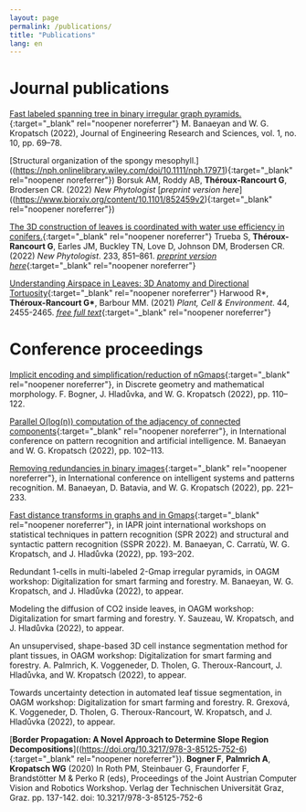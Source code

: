 ```yaml
---
layout: page
permalink: /publications/
title: "Publications"
lang: en
---
```



# Journal publications

[Fast labeled spanning tree in binary irregular graph pyramids.](https://www.jenrs.com/v01/i10/p009/){:target="_blank"  rel="noopener noreferrer"} M. Banaeyan and W. G. Kropatsch (2022),  Journal of Engineering Research and Sciences, vol. 1, no. 10, pp. 69–78.

[Structural organization of the spongy mesophyll.]((https://nph.onlinelibrary.wiley.com/doi/10.1111/nph.17971){:target="_blank"  rel="noopener noreferrer"}) Borsuk AM, Roddy AB, **Théroux-Rancourt G**, Brodersen CR. (2022) *New Phytologist* [*preprint version here*]((https://www.biorxiv.org/content/10.1101/852459v2){:target="_blank"  rel="noopener noreferrer"})

[The 3D construction of leaves is coordinated with water use efficiency in conifers.](https://doi.org/10.1111/nph.17772){:target="_blank"  rel="noopener noreferrer"} Trueba S, **Théroux-Rancourt G**, Earles JM, Buckley TN, Love D, Johnson DM, Brodersen CR. (2022) *New Phytologist*. 233, 851–861. [*preprint version here*](https://www.biorxiv.org/content/10.1101/2021.04.23.441113v1){:target="_blank"  rel="noopener noreferrer"}

[Understanding Airspace in Leaves: 3D Anatomy and Directional Tortuosity](https://onlinelibrary.wiley.com/doi/10.1111/pce.14079){:target="_blank"  rel="noopener noreferrer"} Harwood R\*, **Théroux-Rancourt G\***, Barbour MM. (2021) *Plant, Cell & Environment*. 44, 2455-2465. [*free full text*](https://onlinelibrary.wiley.com/share/author/DPQAQKKG2MNRS5KQEUAP?target=10.1111/pce.14079){:target="_blank"  rel="noopener noreferrer"}

# Conference proceedings

[Implicit encoding and simplification/reduction of nGmaps](https://link.springer.com/chapter/10.1007/978-3-031-19897-7_10){:target="_blank"  rel="noopener noreferrer"}, in Discrete geometry and mathematical morphology. F. Bogner, J. Hladůvka, and W. G. Kropatsch  (2022), pp. 110–122.

[Parallel O(log(n)) computation of the adjacency of connected components](https://link.springer.com/chapter/10.1007/978-3-031-09282-4_9){:target="_blank"  rel="noopener noreferrer"}, in International conference on pattern recognition and artificial intelligence. M. Banaeyan and W. G. Kropatsch (2022), pp. 102–113.

[Removing redundancies in binary images](https://link.springer.com/chapter/10.1007/978-3-031-08277-1_19){:target="_blank"  rel="noopener noreferrer"}, in International conference on intelligent systems and patterns recognition. M. Banaeyan, D. Batavia, and W. G. Kropatsch (2022), pp. 221–233.

[Fast distance transforms in graphs and in Gmaps](https://link.springer.com/chapter/10.1007/978-3-031-23028-8_20){:target="_blank"  rel="noopener noreferrer"}, in IAPR joint international workshops on statistical techniques in pattern recognition (SPR 2022) and structural and syntactic pattern recognition (SSPR 2022). M. Banaeyan, C. Carratù, W. G. Kropatsch, and J. Hladůvka (2022), pp. 193–202.

Redundant 1-cells in multi-labeled 2-Gmap irregular pyramids, in OAGM workshop: Digitalization for smart farming and forestry. M. Banaeyan, W. G. Kropatsch, and J. Hladůvka (2022), to appear.

Modeling the diffusion of CO2 inside leaves, in OAGM workshop: Digitalization for smart farming and forestry. Y. Sauzeau, W. Kropatsch, and J. Hladůvka  (2022), to appear.

An unsupervised, shape-based 3D cell instance segmentation method for plant tissues, in OAGM workshop: Digitalization for smart farming and forestry. A. Palmrich, K. Voggeneder, D. Tholen, G. Theroux-Rancourt, J. Hladůvka, and W. Kropatsch (2022), to appear.

Towards uncertainty detection in automated leaf tissue segmentation, in OAGM workshop: Digitalization for smart farming and forestry. R. Grexová, K. Voggeneder, D. Tholen, G. Theroux-Rancourt, W. Kropatsch, and J. Hladůvka (2022), to appear.

[__Border Propagation: A Novel Approach to Determine Slope Region Decompositions__]((https://doi.org/10.3217/978-3-85125-752-6){:target="_blank"  rel="noopener noreferrer"}). **Bogner F**, **Palmrich A**, **Kropatsch WG** (2020) In Roth PM, Steinbauer G, Fraundorfer F, Brandstötter M & Perko R (eds), Proceedings of the Joint Austrian Computer Vision and Robotics Workshop. Verlag der Technischen Universität Graz, Graz. pp. 137-142. doi: 10.3217/978-3-85125-752-6

